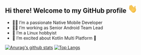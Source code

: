 ## Hi there! Welcome to my GitHub profile <img src="https://raw.githubusercontent.com/mustafaozhan/mustafaozhan/master/wave.gif" width="30px">

- :man_technologist: I’m a passionate Native Mobile Developer
- :man_office_worker: I’m working as Senior Android Team Lead
- :penguin: I’m a Linux hobbyist
- :hatching_chick: I’m excited about Kotlin Multi Platform :muscle:

[![Anurag's github stats](https://github-readme-stats.vercel.app/api?username=mustafaozhan&count_private=true&include_all_commits=true&theme=react&hide_border=true&show_icons=true&line_height=27)](https://github.com/anuraghazra/github-readme-stats) 
[![Top Langs](https://github-readme-stats.vercel.app/api/top-langs/?username=mustafaozhan&theme=react&hide_border=true&hide=css,python,lua,shell,ruby)](https://github.com/anuraghazra/github-readme-stats)
